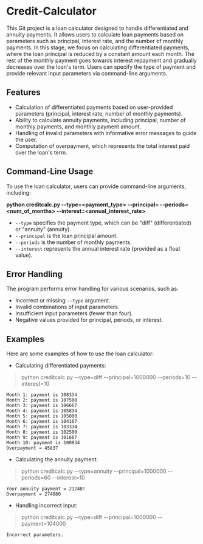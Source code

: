 # Credit-Calculator
This Git project is a loan calculator designed to handle differentiated and annuity payments. It allows users to calculate loan payments based on parameters such as principal, interest rate, and the number of monthly payments. 
In this stage, we focus on calculating differentiated payments, where the loan principal is reduced by a constant amount each month. 
The rest of the monthly payment goes towards interest repayment and gradually decreases over the loan's term. Users can specify the type of payment and provide relevant input parameters via command-line arguments.

## Features

- Calculation of differentiated payments based on user-provided parameters (principal, interest rate, number of monthly payments).
- Ability to calculate annuity payments, including principal, number of monthly payments, and monthly payment amount.
- Handling of invalid parameters with informative error messages to guide the user.
- Computation of overpayment, which represents the total interest paid over the loan's term.

## Command-Line Usage

To use the loan calculator, users can provide command-line arguments, including:

**python creditcalc.py --type=<payment_type> --principal=<principal> --periods=<num_of_months> --interest=<annual_interest_rate>**


- `--type` specifies the payment type, which can be "diff" (differentiated) or "annuity" (annuity).
- `--principal` is the loan principal amount.
- `--periods` is the number of monthly payments.
- `--interest` represents the annual interest rate (provided as a float value).

## Error Handling

The program performs error handling for various scenarios, such as:

- Incorrect or missing `--type` argument.
- Invalid combinations of input parameters.
- Insufficient input parameters (fewer than four).
- Negative values provided for principal, periods, or interest.

## Examples

Here are some examples of how to use the loan calculator:

- Calculating differentiated payments:

>python creditcalc.py --type=diff --principal=1000000 --periods=10 --interest=10
```
Month 1: payment is 108334
Month 2: payment is 107500
Month 3: payment is 106667
Month 4: payment is 105834
Month 5: payment is 105000
Month 6: payment is 104167
Month 7: payment is 103334
Month 8: payment is 102500
Month 9: payment is 101667
Month 10: payment is 100834
Overpayment = 45837
```


- Calculating the annuity payment:

>python creditcalc.py --type=annuity --principal=1000000 --periods=60 --interest=10
```
Your annuity payment = 21248!
Overpayment = 274880
```
- Handling incorrect input:

>python creditcalc.py --type=diff --principal=1000000 --payment=104000
```
Incorrect parameters.
```
